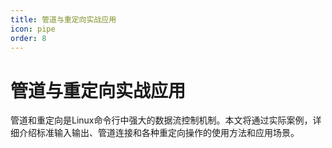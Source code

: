 ```yaml
---
title: 管道与重定向实战应用
icon: pipe
order: 8
---
```


# 管道与重定向实战应用

管道和重定向是Linux命令行中强大的数据流控制机制。本文将通过实际案例，详细介绍标准输入输出、管道连接和各种重定向操作的使用方法和应用场景。
